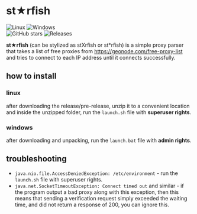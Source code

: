 # st★rfish
![Linux](https://img.shields.io/badge/Linux-FCC624?style=for-the-badge&logo=linux&logoColor=black)
![Windows](https://img.shields.io/badge/Windows-0078D6?style=for-the-badge&logo=windows&logoColor=white)<br>
![GitHub stars](https://img.shields.io/github/stars/sparksh1ne/stXrfish.svg)
![Releases](https://img.shields.io/github/v/release/sparksh1ne/stXrfish?label=release)

**st★rfish** (can be stylized as stXrfish or st*rfish) is a simple proxy parser that takes a list of free proxies from https://geonode.com/free-proxy-list and tries to connect to each IP address until it connects successfully.

## how to install
### linux
after downloading the release/pre-release, unzip it to a convenient location and inside the unzipped folder, run the `launch.sh` file with **superuser rights**.
### windows
after downloading and unpacking, run the `launch.bat` file with **admin rights**.

## troubleshooting
* `java.nio.file.AccessDeniedException: /etc/environment` - run the `launch.sh` file with superuser rights.
* `java.net.SocketTimeoutException: Connect timed out` and similar - if the program output a bad proxy along with this exception, then this means that sending a verification request simply exceeded the waiting time, and did not return a response of 200, you can ignore this.
